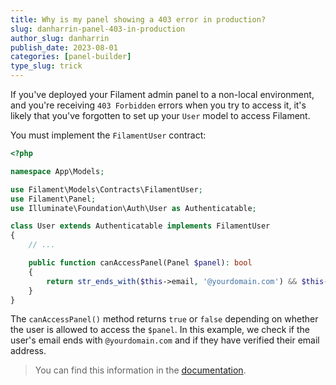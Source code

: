 ```yaml
---
title: Why is my panel showing a 403 error in production?
slug: danharrin-panel-403-in-production
author_slug: danharrin
publish_date: 2023-08-01
categories: [panel-builder]
type_slug: trick
---
```


If you've deployed your Filament admin panel to a non-local environment, and you're receiving `403 Forbidden` errors when you try to access it, it's likely that you've forgotten to set up your `User` model to access Filament.

You must implement the `FilamentUser` contract:

```php
<?php

namespace App\Models;

use Filament\Models\Contracts\FilamentUser;
use Filament\Panel;
use Illuminate\Foundation\Auth\User as Authenticatable;

class User extends Authenticatable implements FilamentUser
{
    // ...

    public function canAccessPanel(Panel $panel): bool
    {
        return str_ends_with($this->email, '@yourdomain.com') && $this->hasVerifiedEmail();
    }
}
```

The `canAccessPanel()` method returns `true` or `false` depending on whether the user is allowed to access the `$panel`. In this example, we check if the user's email ends with `@yourdomain.com` and if they have verified their email address.

> You can find this information in the [documentation](https://filamentphp.com/docs/panels/users#authorizing-access-to-the-panel).
